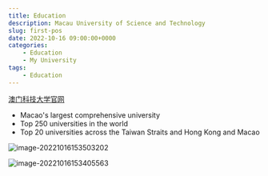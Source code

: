 ```yaml
---
title: Education
description: Macau University of Science and Technology
slug: first-pos
date: 2022-10-16 09:00:00+0000
categories:
    - Education
    - My University
tags:
    - Education
---
```


[澳门科技大学官网](https://www.must.edu.mo/)

- Macao's largest comprehensive university
- Top 250 universities in the world
- Top 20 universities across the Taiwan Straits and Hong Kong and Macao



![image-20221016153503202](C:\Users\Hydra\AppData\Roaming\Typora\typora-user-images\image-20221016153503202.png)



![image-20221016153405563](C:\Users\Hydra\AppData\Roaming\Typora\typora-user-images\image-20221016153405563.png)